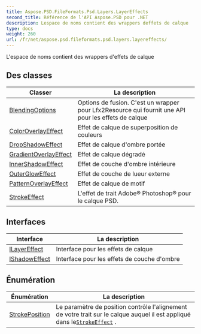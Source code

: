 ```yaml
---
title: Aspose.PSD.FileFormats.Psd.Layers.LayerEffects
second_title: Référence de l'API Aspose.PSD pour .NET
description: Lespace de noms contient des wrappers deffets de calque
type: docs
weight: 260
url: /fr/net/aspose.psd.fileformats.psd.layers.layereffects/
---
```

L'espace de noms contient des wrappers d'effets de calque

## Des classes

| Classer | La description |
| --- | --- |
| [BlendingOptions](./blendingoptions/) | Options de fusion. C'est un wrapper pour Lfx2Resource qui fournit une API pour les effets de calque |
| [ColorOverlayEffect](./coloroverlayeffect/) | Effet de calque de superposition de couleurs |
| [DropShadowEffect](./dropshadoweffect/) | Effet de calque d'ombre portée |
| [GradientOverlayEffect](./gradientoverlayeffect/) | Effet de calque dégradé |
| [InnerShadowEffect](./innershadoweffect/) | Effet de couche d'ombre intérieure |
| [OuterGlowEffect](./outergloweffect/) | Effet de couche de lueur externe |
| [PatternOverlayEffect](./patternoverlayeffect/) | Effet de calque de motif |
| [StrokeEffect](./strokeeffect/) | L'effet de trait Adobe® Photoshop® pour le calque PSD. |
## Interfaces

| Interface | La description |
| --- | --- |
| [ILayerEffect](./ilayereffect/) | Interface pour les effets de calque |
| [IShadowEffect](./ishadoweffect/) | Interface pour les effets de couche d'ombre |
## Énumération

| Énumération | La description |
| --- | --- |
| [StrokePosition](./strokeposition/) | Le paramètre de position contrôle l'alignement de votre trait sur le calque auquel il est appliqué dans le[`StrokeEffect`](../aspose.psd.fileformats.psd.layers.layereffects/strokeeffect/) . |


